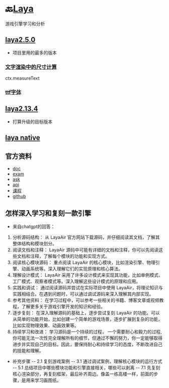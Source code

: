 # 🔙[Laya](/README?id=🔸laya引擎)
游戏引擎学习和分析


## [laya2.5.0](/docs/laya/laya2.5.0/README.md)
- 项目里用的最多的版本

### [文字渲染中的尺寸计算](/docs/laya/laya2.5.0/文字测量.md)
ctx.measureText

### [ttf字体](/docs/laya/laya2.5.0/ttf字体加载.md)


## [laya2.13.4](/docs/laya/laya2.13.4/README.md)
- 打算升级的目标版本

## [laya native](/docs/laya/laya_native.md)


## 官方资料
- [doc](https://ldc2.layabox.com/doc/?nav=zh-ts-0-3-0)
- [exam](https://layaair2.ldc2.layabox.com/demo2/?language=en&category=2d&group=Sprite&name=DisplayImage)
- [ask](https://ask.layabox.com/)
- [api](https://layaair.ldc.layabox.com/api2/English/index.html)
- [课程](https://layabox.ke.qq.com/)
- [github](https://github.com/layabox/LayaAir)


## 怎样深入学习和复刻一款引擎
- 来自chatgpt的回答：
1. 分析源码结构：
从 LayaAir 官方网站下载源码，并仔细阅读其文档，了解其整体结构和模块划分。
2. 阅读文档和注释：
LayaAir 源码中可能有详细的文档和注释，你可以先阅读这些文档和注释，了解每个模块的功能和实现方式。
3. 阅读核心模块源码：
重点阅读 LayaAir 的核心模块，比如渲染引擎、物理引擎、动画系统等。深入理解它们的实现原理和核心算法。
4. 理解设计模式：
LayaAir 采用了许多设计模式来实现其功能，比如单例模式、工厂模式、观察者模式等。深入理解这些设计模式的原理和应用。
5. 实践和调试：
通过阅读源码并尝试在实际项目中使用 LayaAir，将理论知识与实践相结合。在遇到问题时，可以通过调试源码来深入理解其内部实现。
6. 参考其他资料：
在学习过程中，可以参考一些相关的书籍、博客文章或视频教程，了解更多关于游戏引擎开发的知识和经验。
7. 逐步复刻：
在深入理解源码的基础上，逐步尝试复刻 LayaAir 的功能。可以从简单的功能开始，比如创建一个简单的游戏场景，逐步扩展到复杂的功能，比如实现物理效果、动画效果等。
8. 持续学习和改进：
学习源码是一个持续的过程， 一个需要耐心和毅力的过程,你可能无法一次性完全理解所有的细节，但通过不懈的努力，你一定能够取得进步并实现自己的目标。因此，要保持耐心和持续学习的态度，不断改进自己的技能和理解。  

- 补充步骤
-- 2.1 复刻游戏案例
-- 3.1 通过调试案例，理解核心模块的运行方式
-- 5.1 总结项目中哪些模块功能和引擎直接相关，哪些可以剥离
-- 7.1 先复刻核心渲染部分，再复刻框架，最后补齐周边。像盖一栋高楼一样，前面的步骤，是用来学习画图纸。




